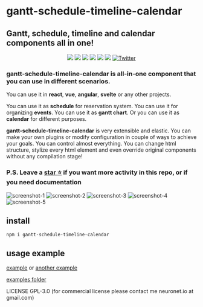 # gantt-schedule-timeline-calendar

## Gantt, schedule, timeline and calendar components all in one!

<div style="display:block;text-align:center">
<img src="https://api.codacy.com/project/badge/Grade/732e0ef156344594b48584af97ba1e4a">
<img src="https://snyk.io/test/github/neuronetio/gantt-schedule-timeline-calendar/badge.svg">
<img src="https://img.badgesize.io/neuronetio/gantt-schedule-timeline-calendar/master/dist/index.umd.js.png?compression=gzip&label=gzipped">
<img src="https://img.shields.io/npm/dm/gantt-schedule-timeline-calendar.svg">
<img src="https://img.shields.io/npm/l/gantt-schedule-timeline-calendar.svg">
<img src="https://badge.fury.io/js/gantt-schedule-timeline-calendar.svg">
<a href="https://twitter.com/intent/tweet?text=Wow:&url=https%3A%2F%2Fgithub.com%2Fneuronetio%2Fgantt-schedule-timeline-calendar"><img alt="Twitter" src="https://img.shields.io/twitter/url/https/github.com/neuronetio/gantt-schedule-timeline-calendar?style=social"></a>
</div>


### gantt-schedule-timeline-calendar is all-in-one component that you can use in different scenarios.

You can use it in **react**, **vue**, **angular**, **svelte** or any other projects.

You can use it as **schedule** for reservation system. You can use it for organizing **events**. You can use it as **gantt chart**. Or you can use it as **calendar** for different purposes.

**gantt-schedule-timeline-calendar** is very extensible and elastic. You can make your own plugins or modify configuration in couple of ways to achieve your goals.
You can control almost everything. You can change html structure, stylize every html element and even override original components without any compilation stage!

### P.S. Leave a [star :star:](https://github.com/neuronetio/gantt-schedule-timeline-calendar) if you want more activity in this repo, or if you need documentation


<img src="https://neuronet.io/screenshots/gstc-1.jpeg" alt="screenshot-1">
<img src="https://neuronet.io/screenshots/gstc-2.jpeg" alt="screenshot-2">
<img src="https://neuronet.io/screenshots/gstc-3.jpeg" alt="screenshot-3">
<img src="https://neuronet.io/screenshots/gstc-4.jpeg" alt="screenshot-4">
<img src="https://neuronet.io/screenshots/gstc-5.jpeg" alt="screenshot-5">


## install

`npm i gantt-schedule-timeline-calendar`

## usage example

[example](https://neuronet.io/gantt-schedule-timeline-calendar/scheduler.html) or [another example](https://neuronet.io/gantt-schedule-timeline-calendar/main.html)

[examples folder](https://github.com/neuronetio/gantt-schedule-timeline-calendar/tree/master/dist/examples)

LICENSE GPL-3.0 (for commercial license please contact me neuronet.io at gmail.com)
